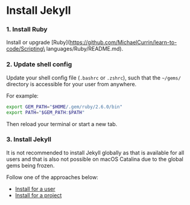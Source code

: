 # Install Jekyll


### 1. Install Ruby

Install or upgrade [Ruby](https://github.com/MichaelCurrin/learn-to-code/Scripting\ languages/Ruby/README.md).


### 2. Update shell config

Update your shell config file (`.bashrc` or `.zshrc`), such that the `~/gems/` directory is accessible for your user from anywhere.

For example:

```sh
export GEM_PATH="$HOME/.gem/ruby/2.6.0/bin"
export PATH="$GEM_PATH:$PATH"
```

Then reload your terminal or start a new tab.


### 3. Install Jekyll

It is not recommended to install Jekyll globally as that is available for all users and that is also not possible on macOS Catalina due to the global gems being frozen.

Follow one of the approaches below:

- [Install for a user](jekyll_for_user.md)
- [Install for a project](jekyll_for_project.md)
